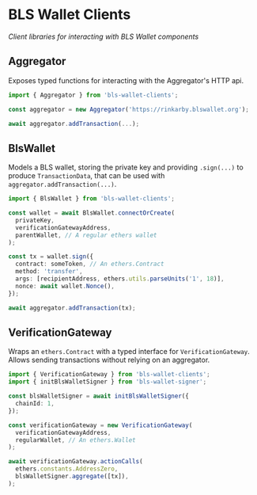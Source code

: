 # BLS Wallet Clients

*Client libraries for interacting with BLS Wallet components*

## Aggregator

Exposes typed functions for interacting with the Aggregator's HTTP api.

```ts
import { Aggregator } from 'bls-wallet-clients';

const aggregator = new Aggregator('https://rinkarby.blswallet.org');

await aggregator.addTransaction(...);
```

## BlsWallet

Models a BLS wallet, storing the private key and providing `.sign(...)` to
produce `TransactionData`, that can be used with
`aggregator.addTransaction(...)`.

```ts
import { BlsWallet } from 'bls-wallet-clients';

const wallet = await BlsWallet.connectOrCreate(
  privateKey,
  verificationGatewayAddress,
  parentWallet, // A regular ethers wallet
);

const tx = wallet.sign({
  contract: someToken, // An ethers.Contract
  method: 'transfer',
  args: [recipientAddress, ethers.utils.parseUnits('1', 18)],
  nonce: await wallet.Nonce(),
});

await aggregator.addTransaction(tx);
```

## VerificationGateway

Wraps an `ethers.Contract` with a typed interface for `VerificationGateway`.
Allows sending transactions without relying on an aggregator.

```ts
import { VerificationGateway } from 'bls-wallet-clients';
import { initBlsWalletSigner } from 'bls-wallet-signer';

const blsWalletSigner = await initBlsWalletSigner({
  chainId: 1,
});

const verificationGateway = new VerificationGateway(
  verificationGatewayAddress,
  regularWallet, // An ethers.Wallet
);

await verificationGateway.actionCalls(
  ethers.constants.AddressZero,
  blsWalletSigner.aggregate([tx]),
);
```

